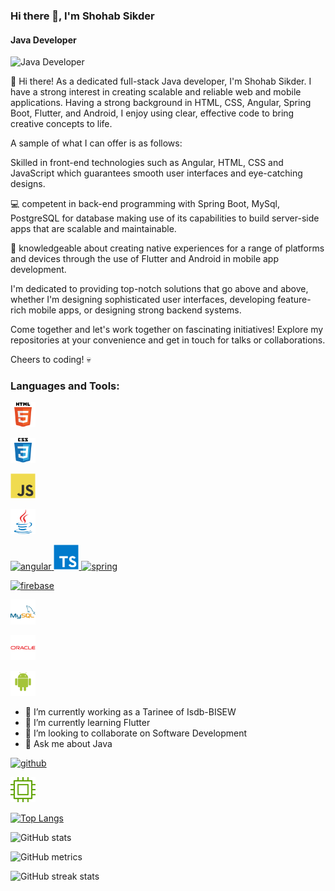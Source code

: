 ### Hi there 👋, I'm Shohab Sikder
#### Java Developer
![Java Developer](https://media.licdn.com/dms/image/D5616AQEEJG99bmsQOA/profile-displaybackgroundimage-shrink_350_1400/0/1710049195522?e=1715817600&v=beta&t=N4N8Awuvmg9-WeKMocWAclu8YOiP2ZENZuz6m1yxkTs)

👋 Hi there! As a dedicated full-stack Java developer, I'm Shohab Sikder. I have a strong interest in creating scalable and reliable web and mobile applications. Having a strong background in HTML, CSS, Angular, Spring Boot, Flutter, and Android, I enjoy using clear, effective code to bring creative concepts to life.

A sample of what I can offer is as follows:


Skilled in front-end technologies such as Angular, HTML, CSS and JavaScript which guarantees smooth user interfaces and eye-catching designs.

💻 competent in back-end programming with Spring Boot, MySql, PostgreSQL for database making use of its capabilities to build server-side apps that are scalable and maintainable.

📱 knowledgeable about creating native experiences for a range of platforms and devices through the use of Flutter and Android in mobile app development.

I'm dedicated to providing top-notch solutions that go above and above, whether I'm designing sophisticated user interfaces, developing feature-rich mobile apps, or designing strong backend systems.

Come together and let's work together on fascinating initiatives! Explore my repositories at your convenience and get in touch for talks or collaborations.

Cheers to coding! 💀




<h3 align="left">Languages and Tools:</h3>

<p align="left"> 
<a href="https://www.w3.org/html/" target="_blank" rel="noreferrer"> <img src="https://raw.githubusercontent.com/devicons/devicon/master/icons/html5/html5-original-wordmark.svg" alt="html5" width="40" height="40"/> </a> 
  
<a href="https://www.w3schools.com/css/" target="_blank" rel="noreferrer"> <img src="https://raw.githubusercontent.com/devicons/devicon/master/icons/css3/css3-original-wordmark.svg" alt="css3" width="40" height="40"/> </a> 

<a href="https://developer.mozilla.org/en-US/docs/Web/JavaScript" target="_blank" rel="noreferrer"> <img src="https://raw.githubusercontent.com/devicons/devicon/master/icons/javascript/javascript-original.svg" alt="javascript" width="40" height="40"/> </a> 

<a href="https://www.java.com" target="_blank" rel="noreferrer"> <img src="https://raw.githubusercontent.com/devicons/devicon/master/icons/java/java-original.svg" alt="java" width="40" height="40"/> </a>

<a href="https://angular.io" target="_blank" rel="noreferrer"> <img src="https://angular.io/assets/images/logos/angular/angular.svg" alt="angular" width="40" height="40"/> </a> 
<a href="https://www.typescriptlang.org/" target="_blank" rel="noreferrer"> <img src="https://raw.githubusercontent.com/devicons/devicon/master/icons/typescript/typescript-original.svg" alt="typescript" width="40" height="40"/> </a>
<a href="https://spring.io/" target="_blank" rel="noreferrer"> <img src="https://www.vectorlogo.zone/logos/springio/springio-icon.svg" alt="spring" width="40" height="40"/> </a> </p>
<a href="https://firebase.google.com/" target="_blank" rel="noreferrer"> <img src="https://www.vectorlogo.zone/logos/firebase/firebase-icon.svg" alt="firebase" width="40" height="40"/> </a> 

<a href="https://www.mysql.com/" target="_blank" rel="noreferrer"> <img src="https://raw.githubusercontent.com/devicons/devicon/master/icons/mysql/mysql-original-wordmark.svg" alt="mysql" width="40" height="40"/> </a> 

<a href="https://www.oracle.com/" target="_blank" rel="noreferrer"> <img src="https://raw.githubusercontent.com/devicons/devicon/master/icons/oracle/oracle-original.svg" alt="oracle" width="40" height="40"/> </a>
  
<a href="https://developer.android.com" target="_blank" rel="noreferrer"> <img src="https://raw.githubusercontent.com/devicons/devicon/master/icons/android/android-original-wordmark.svg" alt="android" width="40" height="40"/> </a> 
</p>









- 🔭 I’m currently working as a Tarinee of Isdb-BISEW  
- 🌱 I’m currently learning Flutter 
- 👯 I’m looking to collaborate on Software Development 
- 💬 Ask me about Java 


[<img src='https://cdn.jsdelivr.net/npm/simple-icons@3.0.1/icons/github.svg' alt='github' height='40'>](https://github.com/ShohabSikder)  

<a href='https://docs.github.com/en/developers'><img src='https://raw.githubusercontent.com/acervenky/animated-github-badges/master/assets/devbadge.gif' width='40' height='40'></a> 

[![Top Langs](https://github-readme-stats.vercel.app/api/top-langs/?username=ShohabSikder)](https://github.com/anuraghazra/github-readme-stats)

![GitHub stats](https://github-readme-stats.vercel.app/api?username=ShohabSikder&show_icons=true)  

![GitHub metrics](https://metrics.lecoq.io/ShohabSikder)  

![GitHub streak stats](https://streak-stats.demolab.com/?user=ShohabSikder)  



